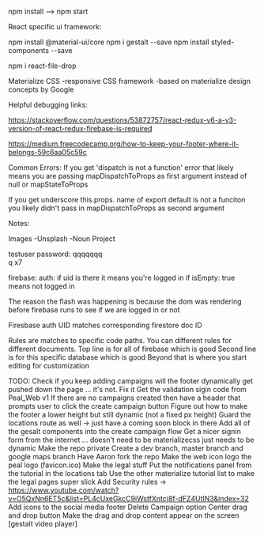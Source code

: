 npm install --> npm start

React specific ui framework:

npm install @material-ui/core
npm i gestalt --save
npm install styled-components --save


npm i react-file-drop


Materialize CSS
-responsive CSS framework
-based on materialize design concepts by Google

Helpful debugging links:

https://stackoverflow.com/questions/53872757/react-redux-v6-a-v3-version-of-react-redux-firebase-is-required

https://medium.freecodecamp.org/how-to-keep-your-footer-where-it-belongs-59c6aa05c59c

Common Errors:
If you get 'dispatch is not a function' error that likely means you are passing mapDispatchToProps as first argument instead of null or mapStateToProps

If you get underscore this.props. name of export default is not a funciton you likely didn't pass in mapDispatchToProps as second argument


Notes:

Images
-Unsplash
-Noun Project

testuser password: qqqqqqq  
q x7

firebase: auth: if uid is there it means you're logged in
  if isEmpty: true means not logged in

The reason the flash was happening is because the dom was rendering before firebase runs to see if we are logged in or not

Firesbase auth UID matches corresponding firestore doc ID

Rules are matches to specific code paths. You can different rules for different documents.
  Top line is for all of firebase which is good
  Second line is for this specific database which is good
  Beyond that is where you start editing for customization



TODO:
Check if you keep adding campaigns will the footer dynamically get pushed down the page ... it's not. Fix it
Get the validation sigin code from Peal_Web v1
If there are no campaigns created then have a header that prompts user to click the create campaign button
Figure out how to make the footer a lower height but still dynamic (not a fixed px height)
Guard the locations route as well -> just have a coming soon block in there
Add all of the gesalt components into the create campaign flow
Get a nicer signin form from the internet ... doesn't need to be materializecss just needs to be dynamic
Make the repo private
Create a dev branch, master branch and google maps branch
Have Aaron fork the repo
Make the web icon logo the peal logo (favicon.ico)
Make the legal stuff
Put the notifications panel from the tutorial in the locations tab
Use the other materialize tutorial list to make the legal pages super slick
Add Security rules -> https://www.youtube.com/watch?v=O5QxNn6ET5c&list=PL4cUxeGkcC9iWstfXntcj8f-dFZ4UtlN3&index=32
Add icons to the social media footer
Delete Campaign option
Center drag and drop button
Make the drag and drop content appear on the screen [gestalt video player]

